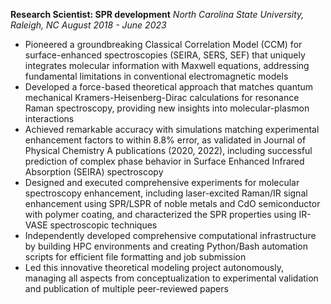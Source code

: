 **Research Scientist: SPR development**
*North Carolina State University, Raleigh, NC*
*August 2018 - June 2023*

- Pioneered a groundbreaking Classical Correlation Model (CCM) for surface-enhanced spectroscopies (SEIRA, SERS, SEF) that uniquely integrates molecular information with Maxwell equations, addressing fundamental limitations in conventional electromagnetic models
- Developed a force-based theoretical approach that matches quantum mechanical Kramers-Heisenberg-Dirac calculations for resonance Raman spectroscopy, providing new insights into molecular-plasmon interactions
- Achieved remarkable accuracy with simulations matching experimental enhancement factors to within 8.8% error, as validated in Journal of Physical Chemistry A publications (2020, 2022), including successful prediction of complex phase behavior in Surface Enhanced Infrared Absorption (SEIRA) spectroscopy
- Designed and executed comprehensive experiments for molecular spectroscopy enhancement, including laser-excited Raman/IR signal enhancement using SPR/LSPR of noble metals and CdO semiconductor with polymer coating, and characterized the SPR properties using IR-VASE spectroscopic techniques
- Independently developed comprehensive computational infrastructure by building HPC environments and creating Python/Bash automation scripts for efficient file formatting and job submission
- Led this innovative theoretical modeling project autonomously, managing all aspects from conceptualization to experimental validation and publication of multiple peer-reviewed papers
